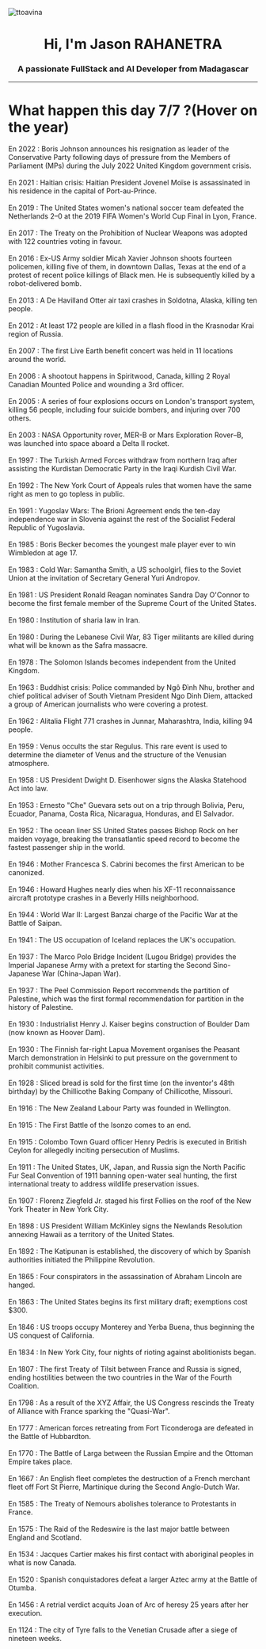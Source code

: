 
<p align="left"> <img src="https://komarev.com/ghpvc/?username=ttoavina&label=Profile%20views&color=0e75b6&style=flat" alt="ttoavina" /> </p>
<h1 align="center">Hi, I'm Jason RAHANETRA</h1>
<h3 align="center">A passionate FullStack and AI Developer from Madagascar</h3>
    
<hr/>
<h1> What happen this day 7/7 ?(Hover on the year)</h1>

En 2022 : Boris Johnson announces his resignation as leader of the Conservative Party following days of pressure from the Members of Parliament (MPs) during the July 2022 United Kingdom government crisis.
<br/><br/>
En 2021 : Haitian crisis: Haitian President Jovenel Moïse is assassinated in his residence in the capital of Port-au-Prince.
<br/><br/>
En 2019 : The United States women's national soccer team defeated the Netherlands 2–0 at the 2019 FIFA Women's World Cup Final in Lyon, France.
<br/><br/>
En 2017 : The Treaty on the Prohibition of Nuclear Weapons was adopted with 122 countries voting in favour.
<br/><br/>
En 2016 : Ex-US Army soldier Micah Xavier Johnson shoots fourteen policemen, killing five of them, in downtown Dallas, Texas at the end of a protest of recent police killings of Black men. He is subsequently killed by a robot-delivered bomb.
<br/><br/>
En 2013 : A De Havilland Otter air taxi crashes in Soldotna, Alaska, killing ten people.
<br/><br/>
En 2012 : At least 172 people are killed in a flash flood in the Krasnodar Krai region of Russia.
<br/><br/>
En 2007 : The first Live Earth benefit concert was held in 11 locations around the world.
<br/><br/>
En 2006 : A shootout happens in Spiritwood, Canada, killing 2 Royal Canadian Mounted Police and wounding a 3rd officer.
<br/><br/>
En 2005 : A series of four explosions occurs on London's transport system, killing 56 people, including four suicide bombers, and injuring over 700 others.
<br/><br/>
En 2003 : NASA Opportunity rover, MER-B or Mars Exploration Rover–B, was launched into space aboard a Delta II rocket.
<br/><br/>
En 1997 : The Turkish Armed Forces withdraw from northern Iraq after assisting the Kurdistan Democratic Party in the Iraqi Kurdish Civil War.
<br/><br/>
En 1992 : The New York Court of Appeals rules that women have the same right as men to go topless in public.
<br/><br/>
En 1991 : Yugoslav Wars: The Brioni Agreement ends the ten-day independence war in Slovenia against the rest of the Socialist Federal Republic of Yugoslavia.
<br/><br/>
En 1985 : Boris Becker becomes the youngest male player ever to win Wimbledon at age 17.
<br/><br/>
En 1983 : Cold War: Samantha Smith, a US schoolgirl, flies to the Soviet Union at the invitation of Secretary General Yuri Andropov.
<br/><br/>
En 1981 : US President Ronald Reagan nominates Sandra Day O'Connor to become the first female member of the Supreme Court of the United States.
<br/><br/>
En 1980 : Institution of sharia law in Iran.
<br/><br/>
En 1980 : During the Lebanese Civil War, 83 Tiger militants are killed during what will be known as the Safra massacre.
<br/><br/>
En 1978 : The Solomon Islands becomes independent from the United Kingdom.
<br/><br/>
En 1963 : Buddhist crisis: Police commanded by Ngô Đình Nhu, brother and chief political adviser of South Vietnam President Ngo Dinh Diem, attacked a group of American journalists who were covering a protest.
<br/><br/>
En 1962 : Alitalia Flight 771 crashes in Junnar, Maharashtra, India, killing 94 people.
<br/><br/>
En 1959 : Venus occults the star Regulus. This rare event is used to determine the diameter of Venus and the structure of the Venusian atmosphere.
<br/><br/>
En 1958 : US President Dwight D. Eisenhower signs the Alaska Statehood Act into law.
<br/><br/>
En 1953 : Ernesto "Che" Guevara sets out on a trip through Bolivia, Peru, Ecuador, Panama, Costa Rica, Nicaragua, Honduras, and El Salvador.
<br/><br/>
En 1952 : The ocean liner SS United States passes Bishop Rock on her maiden voyage, breaking the transatlantic speed record to become the fastest passenger ship in the world.
<br/><br/>
En 1946 : Mother Francesca S. Cabrini becomes the first American to be canonized.
<br/><br/>
En 1946 : Howard Hughes nearly dies when his XF-11 reconnaissance aircraft prototype crashes in a Beverly Hills neighborhood.
<br/><br/>
En 1944 : World War II: Largest Banzai charge of the Pacific War at the Battle of Saipan.
<br/><br/>
En 1941 : The US occupation of Iceland replaces the UK's occupation.
<br/><br/>
En 1937 : The Marco Polo Bridge Incident (Lugou Bridge) provides the Imperial Japanese Army with a pretext for starting the Second Sino-Japanese War (China-Japan War).
<br/><br/>
En 1937 : The Peel Commission Report recommends the partition of Palestine, which was the first formal recommendation for partition in the history of Palestine.
<br/><br/>
En 1930 : Industrialist Henry J. Kaiser begins construction of Boulder Dam (now known as Hoover Dam).
<br/><br/>
En 1930 : The Finnish far-right Lapua Movement organises the Peasant March demonstration in Helsinki to put pressure on the government to prohibit communist activities.
<br/><br/>
En 1928 : Sliced bread is sold for the first time (on the inventor's 48th birthday) by the Chillicothe Baking Company of Chillicothe, Missouri.
<br/><br/>
En 1916 : The New Zealand Labour Party was founded in Wellington.
<br/><br/>
En 1915 : The First Battle of the Isonzo comes to an end.
<br/><br/>
En 1915 : Colombo Town Guard officer Henry Pedris is executed in British Ceylon for allegedly inciting persecution of Muslims.
<br/><br/>
En 1911 : The United States, UK, Japan, and Russia sign the North Pacific Fur Seal Convention of 1911 banning open-water seal hunting, the first international treaty to address wildlife preservation issues.
<br/><br/>
En 1907 : Florenz Ziegfeld Jr. staged his first Follies on the roof of the New York Theater in New York City.
<br/><br/>
En 1898 : US President William McKinley signs the Newlands Resolution annexing Hawaii as a territory of the United States.
<br/><br/>
En 1892 : The Katipunan is established, the discovery of which by Spanish authorities initiated the Philippine Revolution.
<br/><br/>
En 1865 : Four conspirators in the assassination of Abraham Lincoln are hanged.
<br/><br/>
En 1863 : The United States begins its first military draft; exemptions cost $300.
<br/><br/>
En 1846 : US troops occupy Monterey and Yerba Buena, thus beginning the US conquest of California.
<br/><br/>
En 1834 : In New York City, four nights of rioting against abolitionists began.
<br/><br/>
En 1807 : The first Treaty of Tilsit between France and Russia is signed, ending hostilities between the two countries in the War of the Fourth Coalition.
<br/><br/>
En 1798 : As a result of the XYZ Affair, the US Congress rescinds the Treaty of Alliance with France sparking the "Quasi-War".
<br/><br/>
En 1777 : American forces retreating from Fort Ticonderoga are defeated in the Battle of Hubbardton.
<br/><br/>
En 1770 : The Battle of Larga between the Russian Empire and the Ottoman Empire takes place.
<br/><br/>
En 1667 : An English fleet completes the destruction of a French merchant fleet off Fort St Pierre, Martinique during the Second Anglo-Dutch War.
<br/><br/>
En 1585 : The Treaty of Nemours abolishes tolerance to Protestants in France.
<br/><br/>
En 1575 : The Raid of the Redeswire is the last major battle between England and Scotland.
<br/><br/>
En 1534 : Jacques Cartier makes his first contact with aboriginal peoples in what is now Canada.
<br/><br/>
En 1520 : Spanish conquistadores defeat a larger Aztec army at the Battle of Otumba.
<br/><br/>
En 1456 : A retrial verdict acquits Joan of Arc of heresy 25 years after her execution.
<br/><br/>
En 1124 : The city of Tyre falls to the Venetian Crusade after a siege of nineteen weeks.
<br/><br/>
